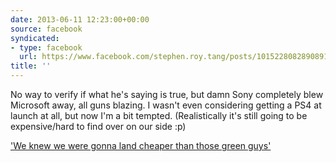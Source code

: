 ```yaml
---
date: 2013-06-11 12:23:00+00:00
source: facebook
syndicated:
- type: facebook
  url: https://www.facebook.com/stephen.roy.tang/posts/10152280828908912
title: ''
---
```


No way to verify if what he's saying is true, but damn Sony completely blew Microsoft away, all guns blazing. I wasn't even considering getting a PS4 at launch at all, but now I'm a bit tempted. (Realistically it's still going to be expensive/hard to find over on our side :p) 

['We knew we were gonna land cheaper than those green guys'](http://www.gamasutra.com/view/news/194081/We_knew_we_were_gonna_land_cheaper_than_those_green_guys.php)